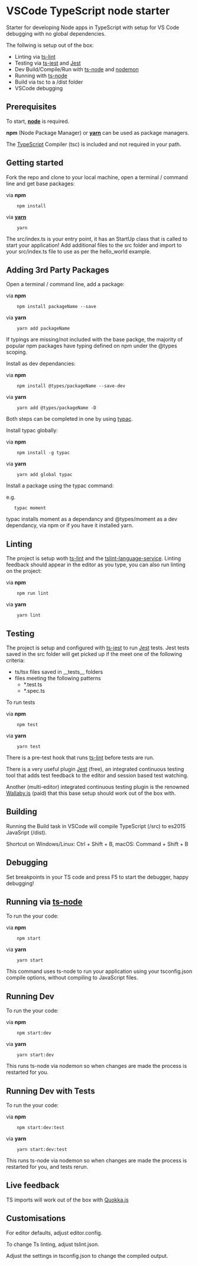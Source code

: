 # VSCode TypeScript node starter
Starter for developing Node apps in TypeScript with setup for VS Code debugging with no global dependencies.

 The follwing is setup out of the box:
* Linting via [ts-lint](https://palantir.github.io/tslint/)
* Testing via [ts-jest](https://github.com/kulshekhar/ts-jest) and [Jest](https://facebook.github.io/jest/)
* Dev Build/Compile/Run with [ts-node](https://github.com/TypeStrong/ts-node) and [nodemon](https://github.com/remy/nodemon)
* Running with [ts-node](https://github.com/TypeStrong/ts-node)
* Build via tsc to a /dist folder
* VSCode debugging

## Prerequisites

To start, **[node](https://nodejs.org)** is required.

**npm** (Node Package Manager) or **[yarn](https://yarnpkg.com)** can be used as package managers.

The [TypeScript](https://www.typescriptlang.org/) Compiler (tsc) is included and not required in your path.

## Getting started

Fork the repo and clone to your local machine, open a terminal / command line and get base packages:

via **npm**
```
    npm install
```

via **[yarn](https://yarnpkg.com)**
```
    yarn
```

The src/index.ts is your entry point, it has an StartUp class that is called to start your application! Add additional files to the src folder and import to your src/index.ts file to use as per the hello_world example.

## Adding 3rd Party Packages

Open a terminal / command line, add a package:

via **npm**
```
    npm install packageName --save
```

via **yarn**
```
    yarn add packageName
```

If typings are missing/not included with the base packge, the majority of popular npm packages have typing defined on npm under the @types scoping.

Install as dev dependancies:

via **npm**
```
    npm install @types/packageName --save-dev
```

via **yarn**
```
    yarn add @types/packageName -D
```

Both steps can be completed in one by using [typac](https://github.com/ewgenius/typac).

Install typac globally:

via **npm**
```
    npm install -g typac
```

via **yarn**
```
    yarn add global typac
```

Install a package using the typac command:

e.g.
```
   typac moment
```

typac installs moment as a dependancy and @types/moment as a dev dependancy, via npm or if you have it installed yarn.

## Linting

The project is setup woth [ts-lint](https://palantir.github.io/tslint/) and the [tslint-language-service](https://github.com/angelozerr/tslint-language-service). Linting feedback should appear in the editor as you type, you can also run linting on the project:

via **npm**
```
    npm run lint
```

via **yarn**
```
    yarn lint
```

## Testing

The project is setup and configured with [ts-jest](https://github.com/kulshekhar/ts-jest) to run [Jest](https://facebook.github.io/jest/) tests.
Jest tests saved in the src folder will get picked up if the meet one of the following criteria:

* ts/tsx files saved in \_\_tests\_\_ folders
* files meeting the following patterns
    * *.test.ts
    * *.spec.ts

To run tests

via **npm**
```
    npm test
```

via **yarn**
```
    yarn test
```

There is a pre-test hook that runs [ts-lint](https://palantir.github.io/tslint/) before tests are run.

There is a very useful plugin [Jest](https://marketplace.visualstudio.com/items?itemName=Orta.vscode-jest) (free), an integrated continuous testing tool that adds test feedback to the editor and session based test watching.

Another (multi-editor) integrated continuous testing plugin is the renowned [Wallaby.js](https://wallabyjs.com/) (paid) that this base setup should work out of the box with.

## Building

Running the Build task in VSCode will compile TypeScript (/src) to es2015 JavaSript (/dist).

Shortcut on Windows/Linux: Ctrl + Shift + B, macOS: Command + Shift + B

## Debugging

Set breakpoints in your TS code and press F5 to start the debugger, happy debugging!

## Running via [ts-node](https://github.com/TypeStrong/ts-node)

To run the your code:

via **npm**
```
    npm start
```

via **yarn**
```
    yarn start
```

This command uses ts-node to run your application using your tsconfig.json compile options, without compiling to JavaScript files.

## Running Dev
To run the your code:

via **npm**
```
    npm start:dev
```

via **yarn**
```
    yarn start:dev
```

This runs ts-node via nodemon so when changes are made the process is restarted for you.

## Running Dev with Tests
To run the your code:

via **npm**
```
    npm start:dev:test
```

via **yarn**
```
    yarn start:dev:test
```

This runs ts-node via nodemon so when changes are made the process is restarted for you, and tests rerun.

## Live feedback

TS imports will work out of the box with [Quokka.js](https://quokkajs.com)

## Customisations

For editor defaults, adjust editor.config.

To change Ts linting, adjust tslint.json.

Adjust the settings in tsconfig.json to change the compiled output.

